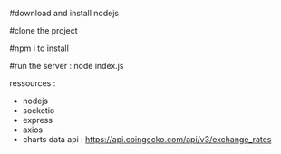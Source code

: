 #download and install nodejs

#clone the project

#npm i to install

#run the server : node index.js

ressources : 
  - nodejs  
  - socketio
  - express
  - axios
  - charts data api : https://api.coingecko.com/api/v3/exchange_rates